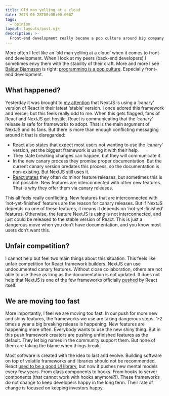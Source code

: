 ```yaml
---
title: Old man yelling at a cloud
date: 2023-06-28T00:00:00.000Z
tags:
  - opinion
layout: layouts/post.njk
description: >-
  Front-end development really became a pop culture around big company frameworks. It has become an investor-focused industry.
---
```


More often I feel like an ‘old man yelling at a cloud’ when it comes to front-end development. When I look at my peers (back-end developers) I sometimes envy them with the stability of their craft. More and more I see [Baldur Bjarnason](https://toot.cafe/@baldur) is right: [programming is a pop culture](https://www.baldurbjarnason.com/2022/programming-is-a-pop-culture/). Especially front-end development. 

## What happened?
Yesterday it was brought to [my attention](https://fediverse.zachleat.com/@zachleat/110616530236633373) that NextJS is using a ‘canary’ version of React in their latest ‘stable’ version. I once adored this framework and Vercel, but this feels really odd to me.  When this gets flagged, fans of React and NextJS get hostile. React is communicating that the ‘canary’ release is safe for frameworks to adopt. That is the main argument of NextJS and its fans. But there is more than enough conflicting messaging around it that is disregarded:

- React also states that expect most users not wanting to use the ‘canary’ version, yet the biggest framework is using it with their help. 
- They state breaking changes can happen, but they will communicate it. 
- In the new canary process they promise proper documentation. But the current canary version predates this process, so the documentation is non-existing. But NextJS still uses it. 
- [React states](https://react.dev/blog/2023/05/03/react-canaries) they often do minor feature releases, but sometimes this is not possible. New features are interconnected with other new features. That is why they offer them via canary releases.

This all feels really conflicting. New features that are interconnected with ‘not-yet-finished’ features are the reason for canary releases. But if NextJS depends on one of these features, it means it depends on ‘not-yet-finished’ features. Otherwise, the feature NextJS is using is not interconnected, and just could be released to the stable version of React. This is just a dangerous move when you don’t have documentation, and you know most users don’t want this.  

## Unfair competition?
I cannot help but feel two main things about this situation. This feels like unfair competition for React framework builders. NextJS can use undocumented canary features. Without close collaboration, others are not able to use these as long as the documentation is not updated. It does not help that NextJS is one of the few frameworks officially [pushed](https://react.dev/learn/start-a-new-react-project) by React itself. 

## We are moving too fast
More importantly, I feel we are moving too fast. In our push for more new and shiny features, the frameworks we use are taking dangerous steps. 1-2 times a year a big breaking release is happening. New features are happening more often. Everybody wants to use the new shiny thing. But in this push framework creators are pushing unfinished features as the default. They let big names in the community support them. But none of them are taking the blame when things break.

Most software is created with the idea to last and evolve. Building software on top of volatile frameworks and libraries should not be recommended. React [used to be a good UI library](https://marmelab.com/blog/2023/06/05/react-angularjs-moment.html), but now it pushes new mental models every few years. From class components to hooks. From hooks to server components (that cannot work with hooks anymore?!). These frameworks do not change to keep developers happy in the long term. Their rate of change is focused on keeping investors happy. 